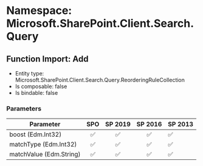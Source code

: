 # Namespace: Microsoft.SharePoint.Client.Search.Query

## Function Import: Add

- Entity type: Microsoft.SharePoint.Client.Search.Query.ReorderingRuleCollection
- Is composable: false
- Is bindable: false

### Parameters

Parameter | SPO | SP 2019 | SP 2016 | SP 2013
----------|:---:|:-------:|:-------:|:-------
boost (Edm.Int32) | ✅ | ✅ | ✅ | ✅
matchType (Edm.Int32) | ✅ | ✅ | ✅ | ✅
matchValue (Edm.String) | ✅ | ✅ | ✅ | ✅